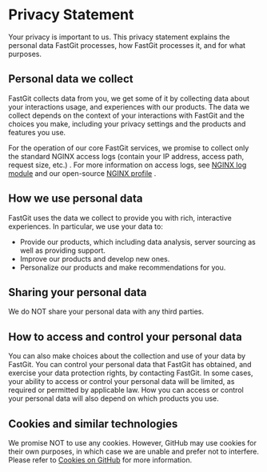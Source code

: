 # Privacy Statement

Your privacy is important to us. This privacy statement explains the personal data FastGit processes, how FastGit processes it, and for what purposes.

## Personal data we collect

FastGit collects data from you, we get some of it by collecting data about your interactions usage, and experiences with our products. The data we collect depends on the context of your interactions with FastGit and the choices you make, including your privacy settings and the products and features you use.

For the operation of our core FastGit services, we promise to collect only the standard NGINX access logs (contain your IP address, access path, request size, etc.) . For more information on access logs, see [NGINX log module](https://nginx.org/en/docs/http/ngx_http_log_module.html) and our open-source [NGINX profile](https://github.com/fastgitorg/NGINX-conf) .

## How we use personal data

FastGit uses the data we collect to provide you with rich, interactive experiences. In particular, we use your data to:

- Provide our products, which including data analysis, server sourcing as well as providing support.
- Improve our products and develop new ones.
- Personalize our products and make recommendations for you.

## Sharing your personal data

We do NOT share your personal data with any third parties.

## How to access and control your personal data

You can also make choices about the collection and use of your data by FastGit. You can control your personal data that FastGit has obtained, and exercise your data protection rights, by contacting FastGit. In some cases, your ability to access or control your personal data will be limited, as required or permitted by applicable law. How you can access or control your personal data will also depend on which products you use.

## Cookies and similar technologies

We promise NOT to use any cookies. However, GitHub may use cookies for their own purposes, in which case we are unable and prefer not to interfere. Please refer to [Cookies on GitHub](https://docs.github.com/en/github/site-policy/github-subprocessors-and-cookies#cookies-on-github) for more information.
